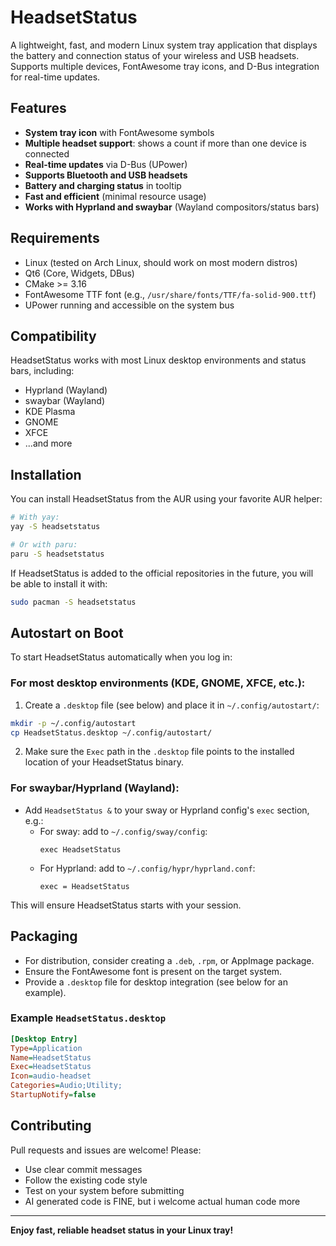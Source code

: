 # HeadsetStatus

A lightweight, fast, and modern Linux system tray application that displays the battery and connection status of your wireless and USB headsets. Supports multiple devices, FontAwesome tray icons, and D-Bus integration for real-time updates.

## Features
- **System tray icon** with FontAwesome symbols
- **Multiple headset support**: shows a count if more than one device is connected
- **Real-time updates** via D-Bus (UPower)
- **Supports Bluetooth and USB headsets**
- **Battery and charging status** in tooltip
- **Fast and efficient** (minimal resource usage)
- **Works with Hyprland and swaybar** (Wayland compositors/status bars)


## Requirements
- Linux (tested on Arch Linux, should work on most modern distros)
- Qt6 (Core, Widgets, DBus)
- CMake >= 3.16
- FontAwesome TTF font (e.g., `/usr/share/fonts/TTF/fa-solid-900.ttf`)
- UPower running and accessible on the system bus

## Compatibility
HeadsetStatus works with most Linux desktop environments and status bars, including:
- Hyprland (Wayland)
- swaybar (Wayland)
- KDE Plasma
- GNOME
- XFCE
- ...and more

## Installation

You can install HeadsetStatus from the AUR using your favorite AUR helper:

```bash
# With yay:
yay -S headsetstatus

# Or with paru:
paru -S headsetstatus
```

If HeadsetStatus is added to the official repositories in the future, you will be able to install it with:

```bash
sudo pacman -S headsetstatus
```

## Autostart on Boot
To start HeadsetStatus automatically when you log in:

### For most desktop environments (KDE, GNOME, XFCE, etc.):
1. Create a `.desktop` file (see below) and place it in `~/.config/autostart/`:

```bash
mkdir -p ~/.config/autostart
cp HeadsetStatus.desktop ~/.config/autostart/
```

2. Make sure the `Exec` path in the `.desktop` file points to the installed location of your HeadsetStatus binary.

### For swaybar/Hyprland (Wayland):
- Add `HeadsetStatus &` to your sway or Hyprland config's `exec` section, e.g.:
  - For sway: add to `~/.config/sway/config`:
    ```
    exec HeadsetStatus
    ```
  - For Hyprland: add to `~/.config/hypr/hyprland.conf`:
    ```
    exec = HeadsetStatus
    ```

This will ensure HeadsetStatus starts with your session.

## Packaging
- For distribution, consider creating a `.deb`, `.rpm`, or AppImage package.
- Ensure the FontAwesome font is present on the target system.
- Provide a `.desktop` file for desktop integration (see below for an example).

### Example `HeadsetStatus.desktop`
```ini
[Desktop Entry]
Type=Application
Name=HeadsetStatus
Exec=HeadsetStatus
Icon=audio-headset
Categories=Audio;Utility;
StartupNotify=false
```

## Contributing
Pull requests and issues are welcome! Please:
- Use clear commit messages
- Follow the existing code style
- Test on your system before submitting
- AI generated code is FINE, but i welcome actual human code more

---

**Enjoy fast, reliable headset status in your Linux tray!** 
